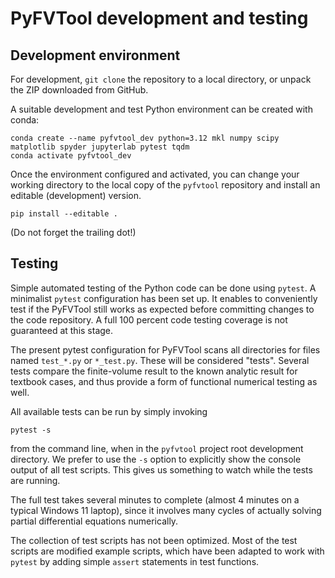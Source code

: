 # PyFVTool development and testing

## Development environment

For development, `git clone` the repository to a local directory, or unpack the ZIP downloaded from GitHub.

A suitable development and test Python environment can be created with conda:

```
conda create --name pyfvtool_dev python=3.12 mkl numpy scipy matplotlib spyder jupyterlab pytest tqdm
conda activate pyfvtool_dev
```

Once the environment configured and activated, you can change your working directory to the local copy of the `pyfvtool` repository and install an editable (development) version.

```
pip install --editable .
```

(Do not forget the trailing dot!)


## Testing

Simple automated testing of the Python code can be done using `pytest`. A minimalist `pytest` configuration has been set up. It enables to conveniently test if the PyFVTool still works as expected before committing changes to the code repository. A full 100 percent code testing coverage is not guaranteed at this stage.

The present pytest configuration for PyFVTool scans all directories for files named `test_*.py` or `*_test.py`. These will be considered "tests". Several tests compare the finite-volume result to the known analytic result for textbook cases, and thus provide a form of functional numerical testing as well.

All available tests can be run by simply invoking

```   
pytest -s
```  

from the command line, when in the `pyfvtool` project root development directory. We prefer to use the `-s` option to explicitly show the console output of all test scripts. This gives us something to watch while the tests are running.

The full test takes several minutes to complete (almost 4 minutes on a typical Windows 11 laptop), since it involves many cycles of actually solving partial differential equations numerically.

The collection of test scripts has not been optimized. Most of the test scripts are modified example scripts, which have been adapted to work with `pytest` by adding simple `assert` statements in test functions.
